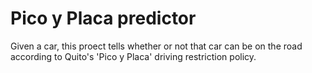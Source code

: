 # Pico y Placa predictor

Given a car, this proect tells whether or not that car can be on the road according to Quito's 'Pico y Placa' driving restriction policy.
